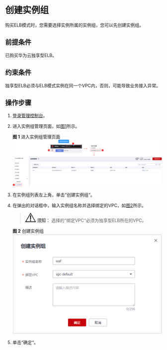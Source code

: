 # 创建实例组<a name="waf_01_0289"></a>

购买ELB模式时，您需要选择实例所属的实例组，您可以先创建实例组。

## 前提条件<a name="section2256777914731"></a>

已购买华为云独享型ELB。

## 约束条件<a name="section14761014104412"></a>

独享型ELB必须与ELB模式实例在同一个VPC内，否则，可能导致业务接入异常。

## 操作步骤<a name="section1162720491216"></a>

1.  [登录管理控制台](https://console.huaweicloud.com/?locale=zh-cn)。
2.  进入实例组管理页面，如[图1](#waf_01_0288_fig7658182717546)所示。

    **图 1**  进入实例组管理页面<a name="waf_01_0288_fig7658182717546"></a>  
    ![](figures/进入实例组管理页面.png "进入实例组管理页面")

3.  在实例组列表左上角，单击“创建实例组“。
4.  在弹出的对话框中，输入实例组名称并选择绑定的VPC，如[图2](#fig10582227195319)所示。

    >![](public_sys-resources/icon-notice.gif) **须知：** 
    >选择的“绑定VPC“必须为独享型ELB所在的VPC。

    **图 2**  创建实例组<a name="fig10582227195319"></a>  
    ![](figures/创建实例组.png "创建实例组")

5.  单击“确定“。


